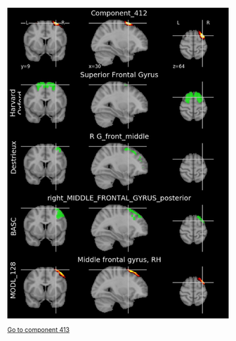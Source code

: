 


![412](preliminary/412.jpg "Component 412")

[Go to component 413](https://parietal-inria.github.io/MODL_atlas/1024/413 "Component 413")